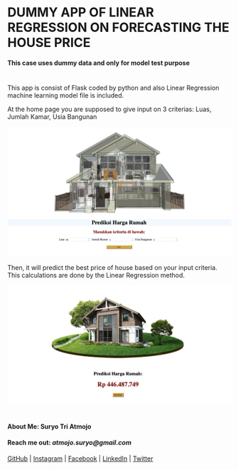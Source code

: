 # DUMMY APP OF LINEAR REGRESSION ON FORECASTING THE HOUSE PRICE

#### This case uses dummy data and only for model test purpose
#

This app is consist of Flask coded by python and also  Linear Regression machine learning model file is included.

At the home page you are supposed to give input on 3 criterias: Luas, Jumlah Kamar, Usia Bangunan

![rumah](images/home.png)

Then, it will predict the best price of house based on your input criteria. This calculations are done by the Linear Regression method.

![done](images/prediction.png)

#
#### About Me: Suryo Tri Atmojo
#### Reach me out: _atmojo.suryo@gmail.com_

[GitHub](https://github.com/suryotriatmojo)
|
[Instagram](https://www.instagram.com/suryotriatmojo/)
|
[Facebook](https://www.facebook.com/suryo.t.atmojo)
|
[LinkedIn](https://www.linkedin.com/in/suryo-tri-atmojo-3ab69a85/)
|
[Twitter](https://twitter.com/suryota)